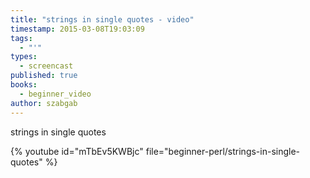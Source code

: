 ```yaml
---
title: "strings in single quotes - video"
timestamp: 2015-03-08T19:03:09
tags:
  - "'"
types:
  - screencast
published: true
books:
  - beginner_video
author: szabgab
---
```



strings in single quotes


{% youtube id="mTbEv5KWBjc" file="beginner-perl/strings-in-single-quotes" %}
